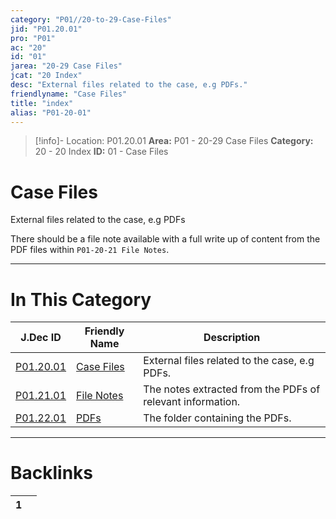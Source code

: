 ```yaml
---
category: "P01//20-to-29-Case-Files"
jid: "P01.20.01"
pro: "P01"
ac: "20"
id: "01"
jarea: "20-29 Case Files"
jcat: "20 Index"
desc: "External files related to the case, e.g PDFs."
friendlyname: "Case Files"
title: "index"
alias: "P01-20-01"
---
```

>[!info]- Location: P01.20.01
>**Area:** P01 - 20-29 Case Files
>**Category:** 20 - 20 Index
>**ID:** 01 - Case Files

# Case Files

External files related to the case, e.g PDFs

There should be a file note available with a full write up of content from the PDF files within `P01-20-21 File Notes`.
 


---
# In This Category

| J.Dec ID                                                                     | Friendly Name                                                                 | Description                                                |
| ---------------------------------------------------------------------------- | ----------------------------------------------------------------------------- | ---------------------------------------------------------- |
| [P01.20.01](index.md)               | [Case Files](index.md)               | External files related to the case, e.g PDFs.              |
| [P01.21.01](./21-File-Notes/index.md) | [File Notes](./21-File-Notes/index.md) | The notes extracted from the PDFs of relevant information. |
| [P01.22.01](./22-PDFs/index.md)       | [PDFs](./22-PDFs/index.md)             | The folder containing the PDFs.                            |


---
# Backlinks
<div><table class="dataview table-view-table"><thead class="table-view-thead"><tr class="table-view-tr-header"><th class="table-view-th"><span></span><span class="dataview small-text">1</span></th><th class="table-view-th"><span></span></th></tr></thead><tbody class="table-view-tbody"></tbody></table></div>